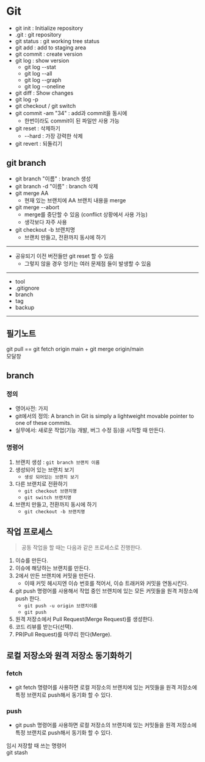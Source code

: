 # Git

- git init : Initialize repository
- .git : git repository
- git status : git working tree status
- git add : add to staging area
- git commit  : create version
- git log : show version
  - git log --stat
  - git log --all
  - git log --graph
  - git log --oneline
- git diff : Show changes
- git log -p
- git checkout / git switch 
- git commit -am "34" : add과 commit을 동시에 
    * 한번이라도 commit이 된 파일만 사용 가능 
- git reset : 삭제하기 
    * --hard : 가장 강력한 삭제 
- git revert : 되돌리기

## git branch
- git branch "이름" : branch 생성
- git branch -d "이름" : branch 삭제
- git merge AA
    * 현재 있는 브랜치에 AA 브랜치 내용을 merge
- git merge --abort 
    * merge를 중단할 수 있음 (conflict 상황에서 사용 가능)
    * 생각보다 자주 사용 
- git checkout -b 브랜치명
    * 브랜치 만들고, 전환까지 동시에 하기 

***
- 공유되기 이전 버전들만 git reset 할 수 있음 
    * 그렇지 않을 경우 엉키는 여러 문제점 들이 발생할 수 있음 

***
- tool
- .gitignore
- branch
- tag 
- backup

***
## 필기노트   
  

git pull == git fetch origin main + git merge origin/main   
모달창

## branch
### 정의
- 영어사전: 가지
- git에서의 정의: A branch in Git is simply a lightweight movable pointer to one of these commits.
- 실무에서: 새로운 작업(기능 개발, 버그 수정 등)을 시작할 때 만든다.

### 명령어
1. 브랜치 생성 : `git branch 브랜치 이름`
2. 생성되어 있는 브랜치 보기
    * `생성 되어있는 브랜치 보기`
3. 다른 브랜치로 전환하기
    * `git checkout 브랜치명`
    * `git switch 브랜치명`
4. 브랜치 만들고, 전환까지 동시에 하기
    * `git checkout -b 브랜치명`

## 작업 프로세스
> 공동 작업을 할 때는 다음과 같은 프로세스로 진행한다.
1. 이슈를 만든다.
2. 이슈에 해당하는 브랜치를 만든다.
3. 2에서 만든 브랜치에 커밋을 만든다.
    * 이때 커밋 헤시지엔 이슈 번호를 적어서, 이슈 트래커와 커밋을 연동시킨다.
4. git push 명령어를 사용해서 작업 중인 브랜치에 있는 모든 커밋들을 원격 저장소에 push 한다.
    * `git push -u origin 브랜치이름`
    * `git push`
5. 원격 저장소에서 Pull Request(Merge Request)를 생성한다.
6. 코드 리뷰를 받는다(선택).
7. PR(Pull Request)를 마무리 한다(Merge).

## 로컬 저장소와 원격 저장소 동기화하기

### fetch
- git fetch 명령어를 사용하면 로컬 저장소의 브랜치에 있는 커밋들을 원격 저장소에 특정 브랜치로 push해서 동기화 할 수 있다.

### push
- git push 명령어를 사용하면 로컬 저장소의 브랜치에 있는 커밋들을 원격 저장소에 특정 브랜치로 push해서 동기화 할 수 있다.

임시 저장할 때 쓰는 명령어   
git stash